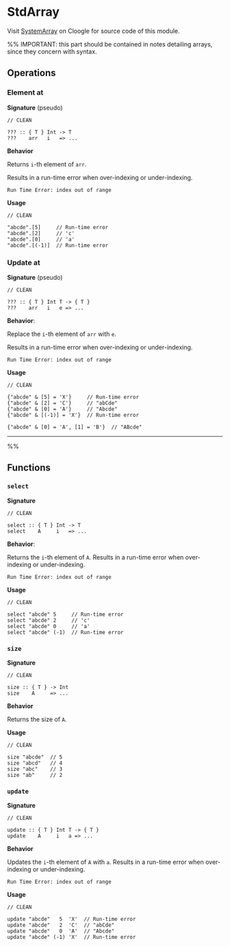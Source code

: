 # StdArray

Visit [SystemArray](https://cloogle.org/src/#base-stdenv/StdArray;icl;line=1) on Cloogle for source code of this module.

%% 
IMPORTANT: this part should be contained in notes detailing arrays, since they concern with syntax.


## Operations

### Element at

**Signature** (pseudo)

```
// CLEAN

??? :: { T } Int -> T
???    arr   i   => ...
```

**Behavior**

Returns `i`-th element of `arr`.

Results in a run-time error when over-indexing or under-indexing.

```
Run Time Error: index out of range
```

**Usage**

```
// CLEAN
 
"abcde".[5]     // Run-time error
"abcde".[2]     // 'c'
"abcde".[0]     // 'a'
"abcde".[(-1)]  // Run-time error
```

### Update at

**Signature** (pseudo)

```
// CLEAN

??? :: { T } Int T -> { T } 
???    arr   i   e => ...
```


**Behavior**: 

Replace the `i`-th element of `arr` with `e`.

Results in a run-time error when over-indexing or under-indexing.

```
Run Time Error: index out of range
```

**Usage**

```
// CLEAN
 
{"abcde" & [5] = 'X'}     // Run-time error
{"abcde" & [2] = 'C'}     // "abCde"
{"abcde" & [0] = 'A'}     // "Abcde"
{"abcde" & [(-1)] = 'X'}  // Run-time error

{"abcde" & [0] = 'A', [1] = 'B'}  // "ABcde"
``` 

---

%%


## Functions

### `select`

**Signature**

```
// CLEAN

select :: { T } Int -> T
select    A     i   => ...
```

**Behavior**: 

Returns the `i`-th element of `A`.
Results in a run-time error when over-indexing or under-indexing.

```
Run Time Error: index out of range
```

**Usage**

```
// CLEAN
 
select "abcde" 5     // Run-time error
select "abcde" 2     // 'c'
select "abcde" 0     // 'a'
select "abcde" (-1)  // Run-time error
```

### `size`

**Signature**

```
// CLEAN

size :: { T } -> Int
size    A     => ...
```

**Behavior**

Returns the size of `A`.

**Usage**

```
// CLEAN
 
size "abcde"  // 5
size "abcd"   // 4
size "abc"    // 3
size "ab"     // 2
```

### `update`

**Signature**

```
// CLEAN

update :: { T } Int T -> { T } 
update    A     i   a => ...
```

**Behavior**

Updates the `i`-th element of `A` with `a`.
Results in a run-time error when over-indexing or under-indexing.

```
Run Time Error: index out of range
```

**Usage**

```
// CLEAN
 
update "abcde"   5  'X'  // Run-time error
update "abcde"   2  'C'  // "abCde"
update "abcde"   0  'A'  // "Abcde"
update "abcde" (-1) 'X'  // Run-time error
```

